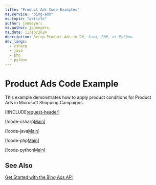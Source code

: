 ```yaml
---
title: "Product Ads Code Examples"
ms.service: "bing-ads"
ms.topic: "article"
author: jonmeyers
ms.author: jonmeyers
ms.date: 11/13/2024
description: Setup Product Ads in C#, Java, PHP, or Python.
dev_langs:
  - csharp
  - java
  - php
  - python
---
```

# Product Ads Code Example
This example demonstrates how to apply product conditions for Product Ads in Microsoft Shopping Campaigns.

[!INCLUDE[request-header](./includes/code-tips.md)]

[!code-csharp[Main](../../../BingAds-dotNet-SDK/examples/BingAdsExamples/BingAdsExamplesLibrary/v13/ProductAds.cs)]

[!code-java[Main](../../../BingAds-Java-SDK/examples/BingAdsDesktopApp/src/main/java/com/microsoft/bingads/examples/v13/ProductAds.java)]

[!code-php[Main](../../../BingAds-PHP-SDK/samples/V13/ProductAds.php)]

[!code-python[Main](../../../BingAds-Python-SDK/examples/v13/product_ads.py)]

## See Also
[Get Started with the Bing Ads API](get-started.md)  
